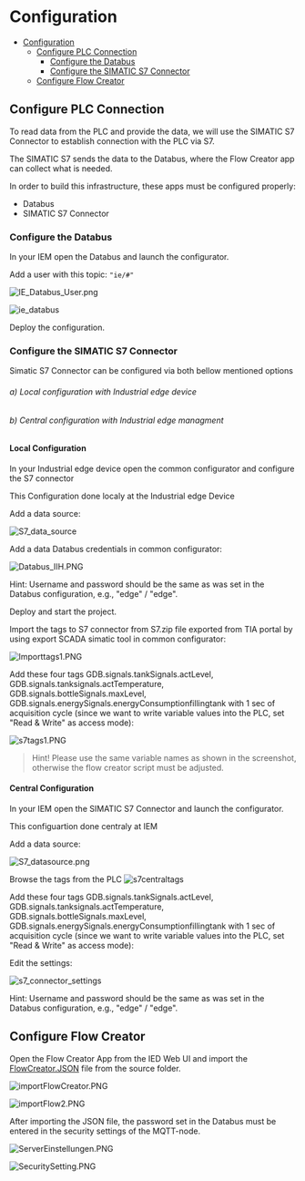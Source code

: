 # Configuration

- [Configuration](#configuration)
  - [Configure PLC Connection](#configure-plc-connection)
    - [Configure the Databus](#configure-the-databus)
    - [Configure the SIMATIC S7 Connector](#configure-the-simatic-s7-connector)
  - [Configure Flow Creator](#configure-flow-creator)

## Configure PLC Connection

To read data from the PLC and provide the data, we will use the SIMATIC S7 Connector to establish connection with the PLC via S7.

The SIMATIC S7 sends the data to the Databus, where the Flow Creator app can collect what is needed.

In order to build this infrastructure, these apps must be configured properly:

- Databus
- SIMATIC S7 Connector

### Configure the Databus

In your IEM open the Databus and launch the configurator.

Add a user with this topic:
`"ie/#"`

![IE_Databus_User.png](graphics/IE_Databus_User.png)

![ie_databus](graphics/IE_Databus.png)

Deploy the configuration.

### Configure the SIMATIC S7 Connector 

Simatic S7 Connector can be configured via both bellow mentioned options


###### a) Local configuration with Industrial edge device

###### b) Central configuration with Industrial edge managment 


#### Local Configuration

In your Industrial edge device open the common configurator and configure the S7 connector

This Configuration done localy at the Industrial edge Device

Add a data source:

![S7_data_source](graphics/S7_data_source.png)

Add a data Databus credentials in common configurator:

![Databus_IIH.PNG](graphics/Databus_IIH.PNG)

Hint: Username and password should be the same as was set in the Databus configuration, e.g., "edge" / "edge".

Deploy and start the project.

Import the tags to S7 connector from S7.zip file exported from TIA portal by using export SCADA simatic tool in common configurator:

![Importtags1.PNG](graphics/Importtags1.PNG)

Add these four tags GDB.signals.tankSignals.actLevel, GDB.signals.tanksignals.actTemperature, GDB.signals.bottleSignals.maxLevel, GDB.signals.energySignals.energyConsumptionfillingtank with 1 sec of acquisition cycle (since we want to write variable values into the PLC, set "Read & Write" as access mode): 

![s7tags1.PNG](graphics/s7tags1.PNG)

>Hint! Please use the same variable names as shown in the screenshot, otherwise the flow creator script must be adjusted.

#### Central Configuration

In your IEM open the SIMATIC S7 Connector and launch the configurator.

This configuartion done centraly at IEM 

Add a data source:

![S7_datasource.png](graphics/S7_datasource.png)

Browse the tags from the PLC 
![s7centraltags](graphics/s7centraltags.PNG)

Add these four tags GDB.signals.tankSignals.actLevel, GDB.signals.tanksignals.actTemperature, GDB.signals.bottleSignals.maxLevel, GDB.signals.energySignals.energyConsumptionfillingtank with 1 sec of acquisition cycle (since we want to write variable values into the PLC, set "Read & Write" as access mode):  

Edit the settings:

![s7_connector_settings](graphics/S7_Connector_Settings.png)

Hint: Username and password should be the same as was set in the Databus configuration, e.g., "edge" / "edge".


## Configure Flow Creator

Open the Flow Creator App from the IED Web UI and import the [FlowCreator.JSON](../src/FlowCreator.json) file from the source folder.

![importFlowCreator.PNG](graphics/importFlowCreator.PNG)

![importFlow2.PNG](graphics/importFlow2.PNG)

After importing the JSON file, the password set in the Databus must be entered in the security settings of the MQTT-node.

![ServerEinstellungen.PNG](graphics/Server_einstellungen.PNG)

![SecuritySetting.PNG](graphics/SecuritySetting.PNG)



